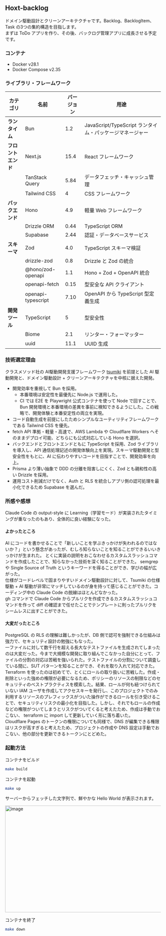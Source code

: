 ## Hoxt-backlog

ドメイン駆動設計とクリーンアーキテクチャです。Backlog、BacklogItem、Task の3つの集約構造を目指します。  
まずは ToDo アプリを作り、その後、バックログ管理アプリに成長させる予定です。

### コンテナ
- Docker v28.1
- Docker Compose v2.35

### ライブラリ・フレームワーク

| カテゴリ | 名前 | バージョン | 用途 |
|---------|------|-----------|------|
| **ランタイム** | Bun | 1.2 | JavaScript/TypeScript ランタイム・パッケージマネージャー |
| **フロントエンド** | Next.js | 15.4 | React フレームワーク |
| | TanStack Query | 5.84 | データフェッチ・キャッシュ管理 |
| | Tailwind CSS | 4 | CSS フレームワーク |
| **バックエンド** | Hono | 4.9 | 軽量 Web フレームワーク |
| | Drizzle ORM | 0.44 | TypeScript ORM |
| | Supabase | 2.44 | 認証・データベースサービス |
| **スキーマ** | Zod | 4.0 | TypeScript スキーマ検証 |
| | drizzle-zod | 0.8 | Drizzle と Zod の統合 |
| | @hono/zod-openapi | 1.1 | Hono + Zod + OpenAPI 統合 |
| | openapi-fetch | 0.15 | 型安全な API クライアント |
| | openapi-typescript | 7.10 | OpenAPI から TypeScript 型定義生成 |
| **開発ツール** | TypeScript | 5 | 型安全性 |
| | Biome | 2.1 | リンター・フォーマッター |
| | uuid | 11.1 | UUID 生成 |

### 技術選定理由

クラスメソッド社の AI駆動開発支援フレームワーク [tsumiki](https://github.com/classmethod/tsumiki) を前提とした AI 駆動開発と、ドメイン駆動設計 + クリーンアーキテクチャを中核に据えた開発。

- 開発効率を重視して Bun を採用。
  - 本番環境は安定性を最優先に Node.js で運用した。
  - CI では E2E を Playwright 公式コンテナを使って Node で回すことで、Bun 開発環境と本番環境の差異を事前に検知できるようにした。この戦略で、開発体験と本番安定性の両立を実現。
- コード自動生成を前提にしたためシンプルなユーティリティフレームワークである Tailwind CSS を優先。
- fetch API 準拠・軽量・高速で、AWS Lambda や Cloudflare Workers へそのままデプロイ可能、どちらにも公式対応している Hono を選択。
- バックエンドとフロントエンドともに TypeScript を採用、Zod ライブラリを導入し、API 通信処理記述の開発体験向上を実現。スキーマ駆動開発と型安全性をもとに、AI に伝わりやすいコードを目指すことで、開発効率を向上。
- Prisma より薄い抽象で DDD の分離を阻害しにくく、Zod とも親和性の高い Drizzle を採用。
- 運用コスト削減だけでなく、Auth と RLS を統合しアプリ側の認可処理を最小化できるため Supabase を選んだ。

### 所感や感想

Claude Code の output-style に Learning（学習モード）が実装されたタイミングが重なったのもあり、全体的に良い経験になった。  

#### よかったところ

AI にコードを書かせることで「新しいことを学ぶきっかけが失われるのではないか？」という懸念があったが、むしろ知らないことを知ることができるいいきっかけが生まれた。 とくに実装の説明をおこなわせるカスタムスラッシュコマンドを作成したことで、知らなかった技術を深く知ることができた。 semgrep や Single Source of Truth というキーワードを得ることができ、学びの幅が広がった。  
仕様がコードレベルで固まりやすいドメイン駆動設計に対して、Tsumiki の仕様駆動 + AI 駆動が非常にマッチしているのが身を持って感じることができた。コーディング中の Claude Code の脱線はほとんどなかった。  
gh コマンドで Claude Code からプルリクを作成できるカスタムスラッシュコマンドを作って diff の確認まで任せたことでテンプレートに則ったプルリクをシームレスに出すことができた。  

#### 大変だったところ

PostgreSQL の RLS の理解は難しかったが、DB 側で認可を強制できる仕組みは強力で、セキュリティ設計の勉強にもなった。  
一ファイルに対して数千行を超える長大なテストファイルを生成されてしまったのは大変だった。今まで大規模な開発に取り組んでこなかった自分にとって、ファイルの分割の対応は苦戦を強いられた。テストファイルの分割について調査している間に、SUT パターンを知ることができ、それを取り入れて対応できた。   
Terraform を使ったのは初めてで、とくにロールの取り扱いに苦戦した。作成・削除といった強めの権限が必要になるため、ポリシーのリソースの制限などのセキュリティのベストプラクティスを模索した。結果、ロールが何も紐つけられていない IAM ユーザを作成してアクセスキーを発行し、このプロジェクトでのみ利用するリソースのプレフィックスがついた操作ができるロールを引き受けることで、セキュリティリスクの最小化を目指した。しかし、それでもロールの作成などの権限がついてしまうとリスクがついてくると考えたため、作成は手動でおこない、 terraform に import して更新していく形に落ち着いた。  
Cloudflare Pages のトークンの権限についても同様で、DNS が編集できる権限はリスクが高すぎると考えたため、プロジェクトの作成や DNS 設定は手動でおこない、他の部分を更新できるトークンにとどめた。  

### 起動方法

コンテナをビルド
```sh
make build
```

コンテナを起動
```sh
make up
```

サーバーからフェッチした文字列で、鮮やかな Hello World が表示されます。

<img width="1143" height="346" alt="image" src="https://github.com/user-attachments/assets/65dd41c0-4ca7-4558-ae87-197347bda2c8" />

コンテナを終了
```sh
make down
```

